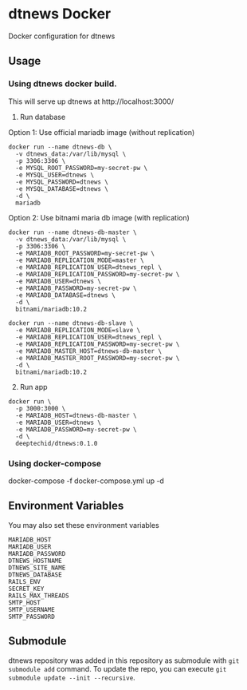 # dtnews Docker

Docker configuration for dtnews

## Usage

### Using dtnews docker build.

This will serve up dtnews at http://localhost:3000/

1. Run database

Option 1: Use official mariadb image (without replication)

```
docker run --name dtnews-db \
  -v dtnews_data:/var/lib/mysql \
  -p 3306:3306 \
  -e MYSQL_ROOT_PASSWORD=my-secret-pw \
  -e MYSQL_USER=dtnews \
  -e MYSQL_PASSWORD=dtnews \
  -e MYSQL_DATABASE=dtnews \
  -d \
  mariadb
```
Option 2: Use bitnami maria db image (with replication)

```
docker run --name dtnews-db-master \
  -v dtnews_data:/var/lib/mysql \
  -p 3306:3306 \
  -e MARIADB_ROOT_PASSWORD=my-secret-pw \
  -e MARIADB_REPLICATION_MODE=master \
  -e MARIADB_REPLICATION_USER=dtnews_repl \
  -e MARIADB_REPLICATION_PASSWORD=my-secret-pw \
  -e MARIADB_USER=dtnews \
  -e MARIADB_PASSWORD=my-secret-pw \
  -e MARIADB_DATABASE=dtnews \
  -d \
  bitnami/mariadb:10.2

docker run --name dtnews-db-slave \
  -e MARIADB_REPLICATION_MODE=slave \
  -e MARIADB_REPLICATION_USER=dtnews_repl \
  -e MARIADB_REPLICATION_PASSWORD=my-secret-pw \
  -e MARIADB_MASTER_HOST=dtnews-db-master \
  -e MARIADB_MASTER_ROOT_PASSWORD=my-secret-pw \
  -d \
  bitnami/mariadb:10.2
```

2. Run app

```
docker run \
  -p 3000:3000 \
  -e MARIADB_HOST=dtnews-db-master \
  -e MARIADB_USER=dtnews \
  -e MARIADB_PASSWORD=my-secret-pw \
  -d \
  deeptechid/dtnews:0.1.0
```

### Using docker-compose

docker-compose -f docker-compose.yml up -d

## Environment Variables

You may also set these environment variables

```
MARIADB_HOST
MARIADB_USER
MARIADB_PASSWORD
DTNEWS_HOSTNAME
DTNEWS_SITE_NAME
DTNEWS_DATABASE
RAILS_ENV
SECRET_KEY
RAILS_MAX_THREADS
SMTP_HOST
SMTP_USERNAME
SMTP_PASSWORD
```

## Submodule

dtnews repository was added in this repository as submodule with `git submodule add` command. To
update the repo, you can execute `git submodule update --init --recursive`.
